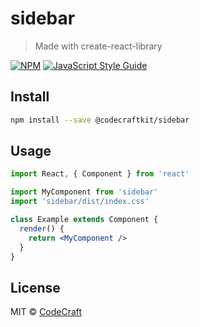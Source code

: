 # sidebar

> Made with create-react-library

[![NPM](https://img.shields.io/npm/v/sidebar.svg)](https://www.npmjs.com/package/sidebar) [![JavaScript Style Guide](https://img.shields.io/badge/code_style-standard-brightgreen.svg)](https://standardjs.com)

## Install

```bash
npm install --save @codecraftkit/sidebar
```

## Usage

```jsx
import React, { Component } from 'react'

import MyComponent from 'sidebar'
import 'sidebar/dist/index.css'

class Example extends Component {
  render() {
    return <MyComponent />
  }
}
```

## License

MIT © [CodeCraft](https://github.com/CodeCraft)
